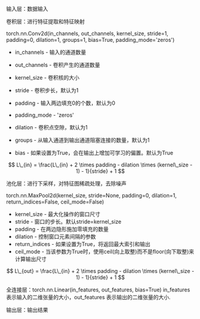 输入层：数据输入



卷积层：进行特征提取和特征映射

torch.nn.Conv2d(in_channels, out_channels, kernel_size, stride=1, padding=0, dilation=1, groups=1, bias=True, padding_mode='zeros')

- in_channels - 输入的通道数量

- out_channels - 卷积产生的通道数量

- kernel_size - 卷积核的大小

- stride - 卷积步长，默认为1

- padding - 输入两边填充0的个数，默认为0

- padding_mode - 'zeros'

- dilation - 卷积点空隙，默认为1

- groups - 从输入通道到输出通道阻塞连接的数量，默认为1

- bias - 如果设置为True，会在输出上增加可学习的偏置。默认为True

$$
L\_{in} = \frac{L\_{in} + 2 \times padding - dilation \times (kernel\_size - 1) - 1}{stride} + 1
$$



池化层：进行下采样，对特征图稀疏处理，去除噪声

torch.nn.MaxPool2d(kernel_size, stride=None, padding=0, dilation=1, return_indices=False, ceil_mode=False)

- kernel_size - 最大化操作的窗口尺寸
- stride - 窗口的步长。默认stride=kernel_size
- padding - 在两边隐形施加零填充的数量
- dilation - 控制窗口元素间隔的参数
- return_indices - 如果设置为True，将返回最大索引和输出
- ceil_mode - 当该参数为True时，使用ceil(向上取整)而不是floor(向下取整)来计算输出尺寸

$$
L\_{out} = \frac{L\_{in} + 2 \times padding - dilation \times (kernel\_size - 1) - 1}{stride} + 1
$$



全连接层：torch.nn.Linear(in_features, out_features, bias=True)
in_features 表示输入的二维张量的大小，out_features 表示输出的二维张量的大小.





输出层：输出结果
